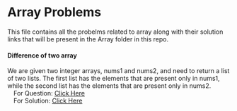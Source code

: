 # Array Problems
This file contains all the probelms related to array along with their solution links that will be present in the Array folder in this repo.


#### Difference of two array
We are given two integer arrays, nums1 and nums2, and need to return a list of two lists. The first list has the elements that are present only in nums1, while the second list has the elements that are present only in nums2.<br/>
   &emsp;For Question: [Click Here](https://leetcode.com/problems/find-the-difference-of-two-arrays/description/)<br/>
   &emsp;For Solution: [Click Here](./Array/9_diff_of_two_array_LC_2215.cpp)<br/>